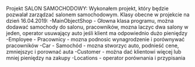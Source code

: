 Projekt SALON SAMOCHODOWY:
Wykonałem projekt, który będzie pozwalał zarządzać salonem samochodowym. 
Klasy obecne w projekcie na dzień 16.04.2019:
-MainObjectShop - Głowna klasa programu, można dodawać samochody do salonu, pracowników, mozna laczyc dwa salony w jeden, operator usuwający auto jeśli klient ma odpowiednio dużo pieniędzy
-Employee - Pracownicy - mozna podnosic wynagrodzenie i porównywać pracowników
-Car - Samochód - mozna stworzyc auto, podnieść cene, zmniejszyc i porownać auta
-Customer - można dać klientowi więcej lub mniej pieniędzy na zakupy
-Locations - operator porównania i przypisania


